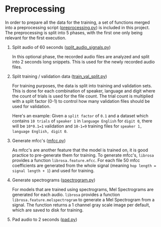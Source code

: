 # Preprocessing

In order to prepare all the data for the training, a set of functions merged into a preprocessing script ([preprocessing.py](../preprocessing.py)) is included in this project. The preprocessing is split into 5 phases, with the first one only being relevant for the first execution.

1. Split audio of 60 seconds ([split_audio_signals.py](../data_handling/preprocessing/split_audio_signals.py))

   In this optional phase, the recorded audio files are analyzed and split into 2 seconds long snippets. This is used for the newly recorded audio files.

2. Split training / validation data ([train_val_split.py](../data_handling/preprocessing/train_val_split.py))

   For training purposes, the data is split into training and validation sets. This is done for each combination of speaker, language and digit where the count of trials is used for the file count. The trial count is multiplied with a split factor (0-1) to control how many validation files should be used for validation.

   Here's an example: Given a `split factor` of `0.1` and a dataset which contains `10 trials` of `speaker 1` in `language English` for `digit 0`, there will be `10*0.1=1` validation and `10-1=9` training files for `speaker 1, language English, digit 0`.

3. Generate mfcc's ([mfcc.py](../data_handling/preprocessing/mfcc.py))

   As mfcc's are another feature that the model is trained on, it is good practice to pre-generate them for training. To generate mfcc's, `librosa` provides a function `librosa.feature.mfcc`. For each file 50 mfcc coefficients are generated from the whole signal (meaning `hop length = signal length + 1`) and used for training.

4. Generate spectrograms ([spectrogram.py](../data_handling/preprocessing/spectrogram.py))

   For models that are trained using spectrograms, Mel Spectrograms are generated for each audio. `librosa` provides a function `librosa.feature.melspectrogram` to generate a Mel Spectrogram from a signal. The function returns a 1 channel gray scale image per default, which are saved to disk for training.

5. Pad audio to 2 seconds ([pad.py](../data_handling/preprocessing/pad.py))
